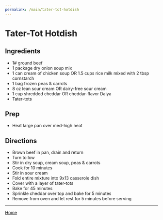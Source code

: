 ```yaml
---
permalink: /main/tater-tot-hotdish
---
```

# Tater-Tot Hotdish

## Ingredients

- 1# ground beef
- 1 package dry onion soup mix
- 1 can cream of chicken soup OR 1.5 cups rice milk mixed with 2 tbsp cornstarch
- 1 bag frozen peas & carrots
- 8 oz lean sour cream OR dairy-free sour cream
- 1 cup shredded cheddar OR cheddar-flavor Daiya
- Tater-tots

## Prep

- Heat large pan over med-high heat

## Directions

- Brown beef in pan, drain and return
- Turn to low
- Stir in dry soup, cream soup, peas & carrots
- Cook for 10 minutes
- Stir in sour cream
- Fold entire mixture into 9x13 casserole dish
- Cover with a layer of tater-tots
- Bake for 45 minutes
- Sprinkle cheddar over top and bake for 5 minutes
- Remove from oven and let rest for 5 minutes before serving

---

[Home](https://thomasjbarrett82.github.io)
